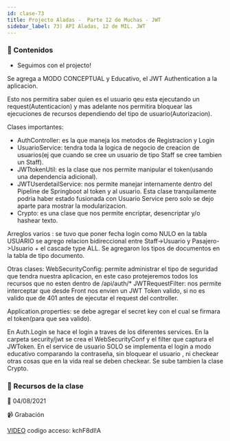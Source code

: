 ```yaml
---
id: clase-73
title: Projecto Aladas -  Parte 12 de Muchas - JWT
sidebar_label: 73) API Aladas, 12 de MIL. JWT
---
```




### 📝 Contenidos

- Seguimos con el projecto!

Se agrega a MODO CONCEPTUAL y Educativo, el JWT Authentication a la aplicacion.

Esto nos permitira saber quien es el usuario qeu esta ejecutando un request(Autenticacion) y mas adelante nos permitira bloquear las ejecuciones de recursos dependiendo del tipo de usuario(Autorizacion).

Clases importantes:
- AuthController: es la que maneja los metodos de Registracion y Login
- UsuarioService: tendra toda la logica de negocio de creacion de usuarios(ej que cuando se cree un usuario de tipo Staff se cree tambien un Staff).
- JWTtokenUtil: es la clase que nos permite manipular el token(usando una dependencia adicional).
- JWTUserdetailService: nos permite manejar internamente dentro del Pipeline de Springboot al token y al usuario. Esta clase tranquilamente podria haber estado fusionada con Usuario Service pero solo se dejo aparte para mostrar la modularizacion.
- Crypto: es una clase que nos permite encriptar, desencriptar y/o hashear texto.

Arreglos varios : se tuvo que poner fecha login como NULO en la tabla USUARIO
se agrego relacion bidireccional entre Staff->Usuario y Pasajero->Usuario + el cascade type ALL.
Se agregaron los tipos de documentos en la tabla de tipo documento.

Otras clases: WebSecurityConfig: permite administrar el tipo de seguridad que tendra nuestra aplicacion, en este caso protejeremos todos los recursos que no esten dentro de /api/auth/*
JWTRequestFilter: nos permite interceptar que desde Front nos envien un JWT Token valido, si no es valido que de 401 antes de ejecutar el request del controller.

Application.properties: se debe agregar el secret key con el cual se firmara el token(para que sea valido).

En Auth.Login se hace el login a traves de los diferentes services. En la carpeta security/jwt se crea el WebSecurityConf y el filter que captura el JWToken. En el service de usuario SOLO se implementa el login a modo educativo comparando la contraseña, sin bloquear el usuario , ni checkear otras cosas que en la vida real se deben checkear.
Se sube tambien la clase Crypto.


### 🚀 Recursos de la clase

📆 04/08/2021

📹 Grabación

[VIDEO](https://us02web.zoom.us/rec/share/hZ4_ueip3-IGq_3i3Mr5sIhu5XVmPL2jBdCkbA2V-_g0ym6dxnh0KUI5Fc2xc_5F.BhE602xjcMniZuc_)
codigo acceso: kchF8dI!A
